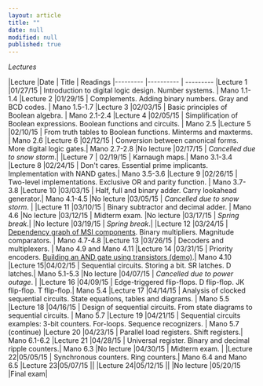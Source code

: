 ```yaml
---
layout: article
title: ""
date: null
modified: null
published: true
---
```


*Lectures*

|Lecture |Date | Title | Readings
|--------- |---------- | --------- 
|Lecture 1 |01/27/15 | Introduction to digital logic design. Number systems. | Mano 1.1-1.4
|Lecture 2 |01/29/15 | Complements. Adding binary numbers. Gray and BCD codes. | Mano 1.5-1.7
|Lecture 3 |02/03/15 | Basic principles of Boolean algebra. | Mano 2.1-2.4
|Lecture 4 |02/05/15 | Simplification of Boolean expressions. Boolean functions and circuits. | Mano 2.5
|Lecture 5 |02/10/15 | From truth tables to Boolean functions. Minterms and maxterms. | Mano 2.6
|Lecture 6 |02/12/15 | Conversion between canonical forms. More digital logic gates.| Mano 2.7-2.8
|No lecture |02/17/15 | *Cancelled due to snow storm*.|
|Lecture 7 | 02/19/15 | Karnaugh maps.| Mano 3.1-3.4
|Lecture 8 |02/24/15 | Don't cares. Essential prime implicants. Implementation with NAND gates.| Mano 3.5-3.6
|Lecture 9 |02/26/15 | Two-level implementations. Exclusive OR and parity function. | Mano 3.7-3.8
|Lecture 10 |03/03/15 | Half, full and binary adder. Carry lookahead generator.| Mano 4.1-4.5
|No lecture |03/05/15 | *Cancelled due to snow storm*. |
|Lecture 11 |03/10/15 | Binary subtractor and decimal adder. | Mano 4.6
|No lecture |03/12/15 | Midterm exam.
|No lecture |03/17/15 |  *Spring break*.| 
|No lecture |03/19/15 |  *Spring break*.|
|Lecture 12 |03/24/15 | [Dependency graph of MSI components](http://enee244.github.io/lectures/msi.pdf). Binary multipliers. Magnitude comparators.  | Mano 4.7-4.8 
|Lecture 13 |03/26/15 | Decoders and multiplexers.  | Mano 4.9 and Mano 4.11
|Lecture 14 |03/31/15 |  Priority encoders. [Building an AND gate using transistors (demo)](http://hyperphysics.phy-astr.gsu.edu/hbase/electronic/trangate.html).| Mano 4.10 
|Lecture 15|04/02/15 | Sequential circuits. Storing a bit. SR latches. D latches.| Mano 5.1-5.3
|No lecture |04/07/15 | *Cancelled due to power outage*. |
|Lecture 16 |04/09/15 | Edge-triggered flip-flops. D flip-flop. JK flip-flop. T flip-flop.| Mano 5.4
|Lecture 17 |04/14/15 | Analysis of clocked sequential circuits. State equations, tables and diagrams. | Mano 5.5
|Lecture 18 |04/16/15 | Design of sequential circuits. From state diagrams to sequential circuits. | Mano 5.7 
|Lecture 19 |04/21/15 | Sequential circuits examples: 3-bit counters. For-loops. Sequence recognizers. | Mano 5.7 (continue)
|Lecture 20 |04/23/15 | Parallel load registers. Shift registers.| Mano 6.1-6.2
|Lecture 21 |04/28/15 | Universal register. Binary and decimal ripple counters.| Mano 6.3
|No lecture |04/30/15 | Midterm exam. |
|Lecture 22|05/05/15 | Synchronous counters. Ring counters.| Mano 6.4 and Mano 6.5
|Lecture 23|05/07/15 ||
|Lecture 24|05/12/15 ||
|No lecture |05/20/15 |Final exam|


